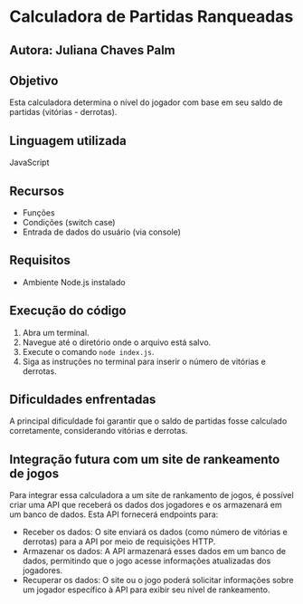 # Calculadora de Partidas Ranqueadas

## Autora: Juliana Chaves Palm

## Objetivo
Esta calculadora determina o nível do jogador com base em seu saldo de partidas (vitórias - derrotas).

## Linguagem utilizada
JavaScript

## Recursos
- Funções
- Condições (switch case)
- Entrada de dados do usuário (via console)

## Requisitos
- Ambiente Node.js instalado

## Execução do código
1. Abra um terminal.
2. Navegue até o diretório onde o arquivo está salvo.
3. Execute o comando `node index.js`.
4. Siga as instruções no terminal para inserir o número de vitórias e derrotas.

## Dificuldades enfrentadas
A principal dificuldade foi garantir que o saldo de partidas fosse calculado corretamente, considerando vitórias e derrotas.

## Integração futura com um site de rankeamento de jogos
Para integrar essa calculadora a um site de rankamento de jogos, é possível criar uma API que receberá os dados dos jogadores e os armazenará em um banco de dados. Esta API fornecerá endpoints para:
- Receber os dados: O site enviará os dados (como número de vitórias e derrotas) para a API por meio de requisições HTTP.
- Armazenar os dados: A API armazenará esses dados em um banco de dados, permitindo que o jogo acesse informações atualizadas dos jogadores.
- Recuperar os dados: O site ou o jogo poderá solicitar informações sobre um jogador específico à API para exibir seu nível de rankeamento.
